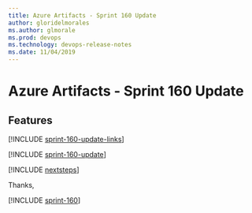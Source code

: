 ```yaml
---
title: Azure Artifacts - Sprint 160 Update
author: gloridelmorales
ms.author: glmorale
ms.prod: devops
ms.technology: devops-release-notes
ms.date: 11/04/2019
---
```


# Azure Artifacts - Sprint 160 Update

## Features

[!INCLUDE [sprint-160-update-links](../_shared/artifacts/sprint-160-update-links.md)]

[!INCLUDE [sprint-160-update](../_shared/artifacts/sprint-160-update.md)]

[!INCLUDE [nextsteps](../_shared/nextsteps.md)]

Thanks,

[!INCLUDE [sprint-160](../_shared/signer/sprint-160.md)]
